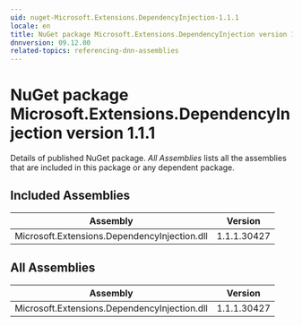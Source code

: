 ```yaml
---
uid: nuget-Microsoft.Extensions.DependencyInjection-1.1.1
locale: en
title: NuGet package Microsoft.Extensions.DependencyInjection version 1.1.1
dnnversion: 09.12.00
related-topics: referencing-dnn-assemblies
---
```


# NuGet package Microsoft.Extensions.DependencyInjection version 1.1.1
Details of published NuGet package.
*All Assemblies* lists all the assemblies that are included in this package or any dependent package.

## Included Assemblies

|Assembly|Version|
|---|---|
|Microsoft.Extensions.DependencyInjection.dll|1.1.1.30427|

## All Assemblies

|Assembly|Version|
|---|---|
|Microsoft.Extensions.DependencyInjection.dll|1.1.1.30427|

